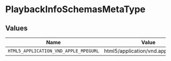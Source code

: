 # PlaybackInfoSchemasMetaType


## Values

| Name                                  | Value                                 |
| ------------------------------------- | ------------------------------------- |
| `HTML5_APPLICATION_VND_APPLE_MPEGURL` | html5/application/vnd.apple.mpegurl   |